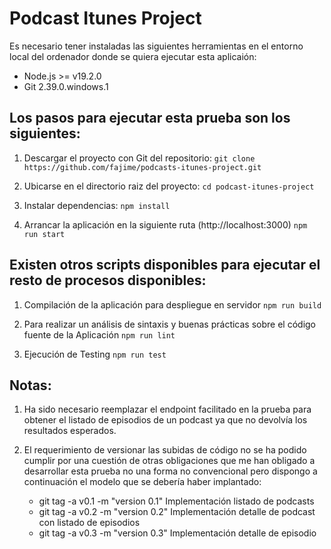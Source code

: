 # Podcast Itunes Project

Es necesario tener instaladas las siguientes herramientas en el entorno local del ordenador donde se quiera ejecutar esta aplicaión:

- Node.js >= v19.2.0
- Git 2.39.0.windows.1

## Los pasos para ejecutar esta prueba son los siguientes:

1. Descargar el proyecto con Git del repositorio:
   `git clone https://github.com/fajime/podcasts-itunes-project.git`

2. Ubicarse en el directorio raiz del proyecto:
   `cd podcast-itunes-project`

3. Instalar dependencias:
   `npm install`

4. Arrancar la aplicación en la siguiente ruta (http://localhost:3000)
   `npm run start`

## Existen otros scripts disponibles para ejecutar el resto de procesos disponibles:

1. Compilación de la aplicación para despliegue en servidor
   `npm run build`

2. Para realizar un análisis de sintaxis y buenas prácticas sobre el código fuente de la Aplicación
   `npm run lint`

3. Ejecución de Testing
   `npm run test`

## Notas:
1. Ha sido necesario reemplazar el endpoint facilitado en la prueba para obtener el listado de episodios de un podcast ya que no devolvía los resultados esperados.

2. El requerimiento de versionar las subidas de código no se ha podido cumplir por una cuestión de otras obligaciones que me han obligado a desarrollar esta prueba no una forma no convencional pero dispongo a continuación el modelo que se debería haber implantado:
   - git tag -a v0.1 -m "version 0.1" Implementación listado de podcasts
   - git tag -a v0.2 -m "version 0.2" Implementación detalle de podcast con listado de episodios
   - git tag -a v0.3 -m "version 0.3" Implementación detalle de episodio





   
